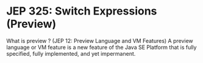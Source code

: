 # JEP 325: Switch Expressions (Preview)

What is preview ? (JEP 12: Preview Language and VM Features) A preview language or VM feature is a new feature of the Java SE Platform that is fully specified, fully implemented, and yet impermanent. 

